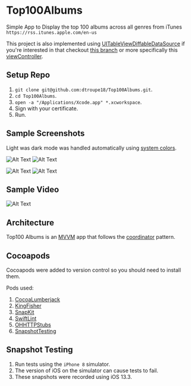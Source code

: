 # Top100Albums
Simple App to Display the top 100 albums across all genres from iTunes `https://rss.itunes.apple.com/en-us`

This project is also implemented using [UITableViewDiffableDataSource](https://developer.apple.com/documentation/uikit/uitableviewdiffabledatasource) if you're interested in that checkout [this branch](https://github.com/dtroupe18/Top100Albums/tree/diffableDataSource) or more specifically this [viewController](https://github.com/dtroupe18/Top100Albums/blob/diffableDataSource/Top100Albums/UI/Screens/TopAlbums/TopAlbumsViewController.swift).


## Setup Repo

1. `git clone git@github.com:dtroupe18/Top100Albums.git`.
2. `cd Top100Albums`.
3. `open -a "/Applications/Xcode.app" *.xcworkspace`.
4. Sign with your certificate.
5. Run.



## Sample Screenshots

Light was dark mode was handled automatically using [system colors](https://developer.apple.com/design/human-interface-guidelines/ios/visual-design/color).

![Alt Text](SampleScreenshots/DarkModeList.PNG)
![Alt Text](SampleScreenshots/LightModeList.PNG)


![Alt Text](SampleScreenshots/DarkModeDetails.PNG)
![Alt Text](SampleScreenshots/LightModeDetails.PNG)



## Sample Video

![Alt Text](SampleScreenshots/Sample.gif)


## Architecture

Top100 Albums is an [MVVM](https://en.wikipedia.org/wiki/Model%E2%80%93view%E2%80%93viewmodel) app that follows the [coordinator](https://benoitpasquier.com/coordinator-pattern-swift/) pattern.

## Cocoapods

Cocoapods were added to version control so you should need to install them. 

Pods used:

1. [CocoaLumberjack](https://github.com/CocoaLumberjack/CocoaLumberjack)
2. [KingFisher](https://github.com/onevcat/Kingfisher)
3. [SnapKit](https://github.com/SnapKit/SnapKit)
4. [SwiftLint](https://github.com/realm/SwiftLint)
5. [OHHTTPStubs](https://github.com/AliSoftware/OHHTTPStubs)
6. [SnapshotTesting](https://github.com/pointfreeco/swift-snapshot-testing)


## Snapshot Testing

1. Run tests using the `iPhone 8` simulator.
2. The version of iOS on the simulator can cause tests to fail. 
3. These snapshots were recorded using iOS 13.3.
